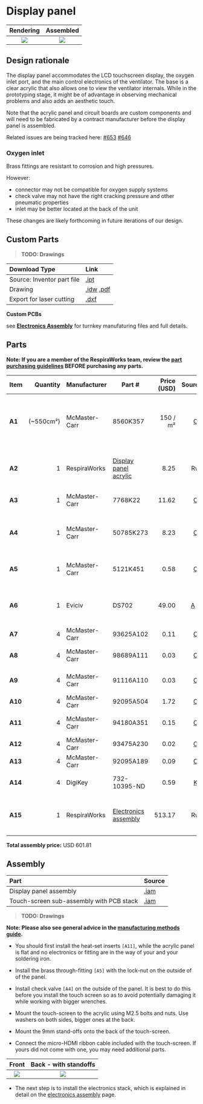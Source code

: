 # Display panel

| Rendering | Assembled |
|:-------------------------:|:-------------------------:|
| ![](images/display_panel_assembly_rendering.jpg) | ![](images/everything.jpg) |

## Design rationale

The display panel accommodates the LCD touchscreen display, the oxygen inlet port, and the main control electronics of the ventilator. The base is a clear acrylic
that also allows one to view the ventilator internals. While in the prototyping stage, it might be of advantage
in observing mechanical problems and also adds an aesthetic touch.

Note that the acrylic panel and circuit boards are custom components and will need to be fabricated by a contract manufacturer before the display panel is assembled.

Related issues are being tracked here:
[#653](https://github.com/RespiraWorks/Ventilator/issues/653)
[#646](https://github.com/RespiraWorks/Ventilator/issues/646)

### Oxygen inlet

Brass fittings are resistant to corrosion and high pressures.

However:
* connector may not be compatible for oxygen supply systems
* check valve may not have the right cracking pressure and other pneumatic properties
* inlet may be better located at the back of the unit

These changes are likely forthcoming in future iterations of our design.

## Custom Parts

> **TODO: Drawings**

| Download Type | Link   |
|:--------------|:-------|
| Source: Inventor part file | [.ipt](display_panel_acrylic_plate.ipt) |
| Drawing                    | [.idw](display_panel_acrylic_plate.idw) [.pdf](display_panel_acrylic_plate.pdf) |
| Export for laser cutting   | [.dxf](display_panel_acrylic_plate.dxf) |

**Custom PCBs**

see **[Electronics Assembly](electronics)** for turnkey manufaturing files and full details.

## Parts

**Note: If you are a member of the RespiraWorks team, review the [part purchasing guidelines][ppg]
BEFORE purchasing any parts.**

[ppg]: ../../purchasing_guidelines.md

| Item  | Quantity | Manufacturer  | Part #                       | Price (USD) | Sources[*][ppg]| Notes |
| ----- |---------:| ------------- | ---------------------------- | -----------:|:--------------:|:------|
|**A1** |(~550cm²) | McMaster-Carr | 8560K357                     | 150 / m²    | [C][a1mcmc]    | 1/4" (6.35mm) thick clear acrylic sheet, to make `[A2]` below |
|**A2** | 1        | RespiraWorks  | [Display panel acrylic][a2rw]| 8.25        | Rw             | Upper acrylic face panel, cut from acrylic `[A1]` |
|**A3** | 1        | McMaster-Carr | 7768K22                      | 11.62       | [C][a3mcmc]    | brass threaded check valve |
|**A4** | 1        | McMaster-Carr | 50785K273                    | 8.23        | [C][a4mcmc]    | through-wall straight connector, 1/4NPT female |
|**A5** | 1        | McMaster-Carr | 5121K451                     | 0.58        | [C][a5mcmc]    | 1/4 NPT x 1/4" ID barbed adapter |
|**A6** | 1        | Eviciv        | DS702                        | 49.00       | [A][a6ali] [Z][a6amzn]| 7" capacitive touchscreen with speakers |
|**A7** | 4        | McMaster-Carr | 93625A102                    | 0.11        | [C][a7mcmc]    | M2.5 locknut |
|**A8** | 4        | McMaster-Carr | 98689A111                    | 0.03        | [C][a8mcmc]    | M2.5 washer, 5mm OD |
|**A9** | 4        | McMaster-Carr | 91116A110                    | 0.03        | [C][a9mcmc]    | M2.5 washer, 8mm OD |
|**A10**| 4        | McMaster-Carr | 92095A504                    | 1.72        | [C][a10mcmc]   | M2.5 screw, 14mm |
|**A11**| 4        | McMaster-Carr | 94180A351                    | 0.15        | [C][a11mcmc]   | Heat-set inserts for M4 screws |
|**A12**| 4        | McMaster-Carr | 93475A230                    | 0.02        | [C][a12mcmc]   | M4 washer, 9mm OD |
|**A13**| 4        | McMaster-Carr | 92095A189                    | 0.09        | [C][a13mcmc]   | M4 screw, 8mm |
|**A14**| 4        | DigiKey       | 732-10395-ND                 | 0.59        | [K][a14key]    | M2.5 standoff, 9mm |
|**A15**| 1        | RespiraWorks  |[Electronics assembly][a15rw] | 513.17      | Rw             | Most electrical and computing components |

**Total assembly price:** USD 601.81

[a1mcmc]:  https://www.mcmaster.com/8560K357/
[a2rw]:    #custom-parts
[a3mcmc]:  https://www.mcmaster.com/7768K22/
[a4mcmc]:  https://www.mcmaster.com/50785K273/
[a5mcmc]:  https://www.mcmaster.com/5121K451
[a6ali]:   https://www.aliexpress.com/item/4000747984746.html
[a6amzn]:  https://www.amazon.com/Eviciv-Portable-Monitor-Display-1024X600/dp/B07L6WT77H
[a7mcmc]:  https://www.mcmaster.com/93625A102/
[a8mcmc]:  https://www.mcmaster.com/98689A111/
[a9mcmc]:  https://www.mcmaster.com/91116A110/
[a10mcmc]: https://www.mcmaster.com/92095A504/
[a11mcmc]: https://www.mcmaster.com/94180A351/
[a12mcmc]: https://www.mcmaster.com/93475A230/
[a13mcmc]: https://www.mcmaster.com/92095A189/
[a14key]:  https://www.digikey.com/en/products/detail/w-rth-elektronik/971090151/6174614
[a15rw]:   electronics

## Assembly

| Part  | Source |
|:------|:-------|
| Display panel assembly    | [.iam](display_panel_assembly.iam) |
| Touch-screen sub-assembly with PCB stack | [.iam](display_and_PCB_stack_assembly.iam)       |

> **TODO: Drawings**

**Note: Please also see general advice in the [manufacturing methods guide](../../methods).**

* You should first install the heat-set inserts `[A11]`, while the acrylic panel is flat and no electronics or fitting
  are in the way of your and your soldering iron.

* Install the brass through-fitting `[A5]` with the lock-nut on the outside of of the panel.

* Install check valve `[A4]` on the outside of the panel. It is best to do this before you install the touch screen
  so as to avoid potentially damaging it while working with bigger wrenches.

* Mount the touch-screen to the acrylic using M2.5 bolts and nuts. Use washers on both sides, bigger ones at the back.

* Mount the 9mm stand-offs onto the back of the touch-screen.

* Connect the micro-HDMI ribbon cable included with the touch-screen. If yours did not come with one, you
  may need additional parts.

|  Front            |  Back - with standoffs  |
:------------------:|:-----------------:|
![](images/front.jpg)  |  ![](images/back.jpg)  |

* The next step is to install the electronics stack, which is explained in detail on the
  [electronics assembly](electronics) page.
